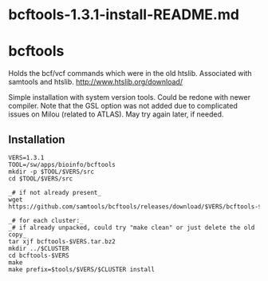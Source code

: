 # bcftools-1.3.1-install-README.md

bcftools
========

Holds the bcf/vcf commands which were in the old htslib. Associated with samtools and htslib.
<http://www.htslib.org/download/>


Simple installation with system version tools. Could be redone with newer compiler.
Note that the GSL option was not added due to complicated issues on Milou (related to ATLAS).
May try again later, if needed.


Installation
------------
    VERS=1.3.1
    TOOL=/sw/apps/bioinfo/bcftools
    mkdir -p $TOOL/$VERS/src
    cd $TOOL/$VERS/src

    _# if not already present_
    wget https://github.com/samtools/bcftools/releases/download/$VERS/bcftools-$VERS.tar.bz2

    _# for each cluster:_
    _# if already unpacked, could try "make clean" or just delete the old copy_
    tar xjf bcftools-$VERS.tar.bz2
    mkdir ../$CLUSTER
    cd bcftools-$VERS
    make
    make prefix=$tools/$VERS/$CLUSTER install
    

